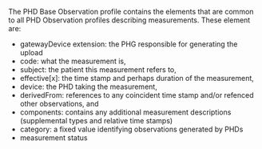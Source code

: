 
The PHD Base Observation profile contains the elements that are common to all PHD Observation profiles describing measurements. These element are: 
 - gatewayDevice extension: the PHG responsible for generating the upload
 - code: what the measurement is, 
 - subject: the patient this measurement refers to,
 - effective[x]: the time stamp and perhaps duration of the measurement,
 - device: the PHD taking the measurement, 
 - derivedFrom: references to any coincident time stamp and/or refenced other observations, and 
 - components: contains any additional measurement descriptions (supplemental types and relative time stamps)
 - category: a fixed value identifying observations generated by PHDs
 - measurement status


